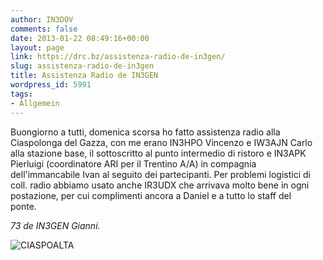 ```yaml
---
author: IN3DOV
comments: false
date: 2013-01-22 08:49:16+00:00
layout: page
link: https://drc.bz/assistenza-radio-de-in3gen/
slug: assistenza-radio-de-in3gen
title: Assistenza Radio de IN3GEN
wordpress_id: 5991
tags:
- Allgemein
---
```


Buongiorno a tutti, domenica scorsa ho fatto assistenza radio alla Ciaspolonga del Gazza, con me erano IN3HPO Vincenzo e IW3AJN Carlo alla stazione base, il sottoscritto al punto intermedio di ristoro e IN3APK Pierluigi (coordinatore ARI per il Trentino A/A) in compagnia dell'immancabile Ivan al seguito dei partecipanti. Per problemi logistici di coll. radio abbiamo usato anche IR3UDX che arrivava molto bene in ogni postazione, per cui complimenti ancora a Daniel e a tutto lo staff del ponte.        

_73 de IN3GEN Gianni._

![CIASPOALTA](https://drc.bz/wp-content/uploads/2013/01/CIASPOALTA.jpg)
